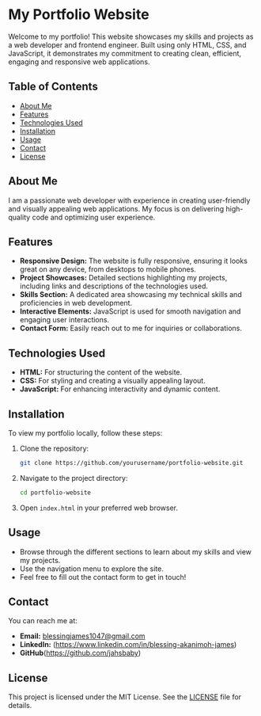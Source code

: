 # My Portfolio Website

Welcome to my portfolio! This website showcases my skills and projects as a web developer and frontend engineer. Built using only HTML, CSS, and JavaScript, it demonstrates my commitment to creating clean, efficient, engaging and responsive web applications.

## Table of Contents

- [About Me](#about-me)
- [Features](#features)
- [Technologies Used](#technologies-used)
- [Installation](#installation)
- [Usage](#usage)
- [Contact](#contact)
- [License](#license)

## About Me

I am a passionate web developer with experience in creating user-friendly and visually appealing web applications. My focus is on delivering high-quality code and optimizing user experience.

## Features

- **Responsive Design:** The website is fully responsive, ensuring it looks great on any device, from desktops to mobile phones.
- **Project Showcases:** Detailed sections highlighting my projects, including links and descriptions of the technologies used.
- **Skills Section:** A dedicated area showcasing my technical skills and proficiencies in web development.
- **Interactive Elements:** JavaScript is used for smooth navigation and engaging user interactions.
- **Contact Form:** Easily reach out to me for inquiries or collaborations.

## Technologies Used

- **HTML:** For structuring the content of the website.
- **CSS:** For styling and creating a visually appealing layout.
- **JavaScript:** For enhancing interactivity and dynamic content.

## Installation

To view my portfolio locally, follow these steps:

1. Clone the repository:
   ```bash
   git clone https://github.com/yourusername/portfolio-website.git
   ```
2. Navigate to the project directory:
   ```bash
   cd portfolio-website
   ```
3. Open `index.html` in your preferred web browser.

## Usage

- Browse through the different sections to learn about my skills and view my projects.
- Use the navigation menu to explore the site.
- Feel free to fill out the contact form to get in touch!

## Contact

You can reach me at:
- **Email:** blessingjames1047@gmail.com
- **LinkedIn:** (https://www.linkedin.com/in/blessing-akanimoh-james)
- **GitHub**(https://github.com/jahsbaby)

## License

This project is licensed under the MIT License. See the [LICENSE](LICENSE) file for details.
